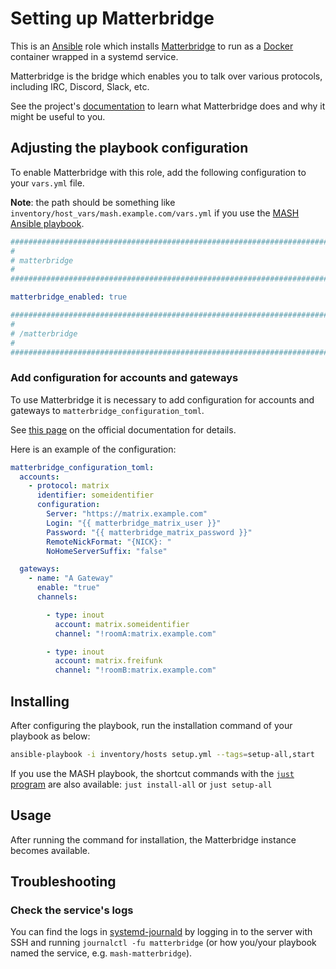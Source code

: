 <!--
SPDX-FileCopyrightText: 2020 - 2024 MDAD project contributors
SPDX-FileCopyrightText: 2020 - 2024 Slavi Pantaleev
SPDX-FileCopyrightText: 2020 Aaron Raimist
SPDX-FileCopyrightText: 2020 Chris van Dijk
SPDX-FileCopyrightText: 2020 Dominik Zajac
SPDX-FileCopyrightText: 2020 Mickaël Cornière
SPDX-FileCopyrightText: 2022 François Darveau
SPDX-FileCopyrightText: 2022 Julian Foad
SPDX-FileCopyrightText: 2022 Warren Bailey
SPDX-FileCopyrightText: 2023 Antonis Christofides
SPDX-FileCopyrightText: 2023 Felix Stupp
SPDX-FileCopyrightText: 2023 Pierre 'McFly' Marty
SPDX-FileCopyrightText: 2024 - 2025 Suguru Hirahara
SPDX-FileCopyrightText: 2024 Oliver Lorenz

SPDX-License-Identifier: AGPL-3.0-or-later
-->

# Setting up Matterbridge

This is an [Ansible](https://www.ansible.com/) role which installs [Matterbridge](https://github.com/42wim/matterbridge) to run as a [Docker](https://www.docker.com/) container wrapped in a systemd service.

Matterbridge is the bridge which enables you to talk over various protocols, including IRC, Discord, Slack, etc.

See the project's [documentation](https://github.com/42wim/matterbridge/blob/master/README.md) to learn what Matterbridge does and why it might be useful to you.

## Adjusting the playbook configuration

To enable Matterbridge with this role, add the following configuration to your `vars.yml` file.

**Note**: the path should be something like `inventory/host_vars/mash.example.com/vars.yml` if you use the [MASH Ansible playbook](https://github.com/mother-of-all-self-hosting/mash-playbook).

```yaml
########################################################################
#                                                                      #
# matterbridge                                                         #
#                                                                      #
########################################################################

matterbridge_enabled: true

########################################################################
#                                                                      #
# /matterbridge                                                        #
#                                                                      #
########################################################################
```

### Add configuration for accounts and gateways

To use Matterbridge it is necessary to add configuration for accounts and gateways to `matterbridge_configuration_toml`.

See [this page](https://github.com/42wim/matterbridge/wiki/How-to-create-your-config) on the official documentation for details.

Here is an example of the configuration:

```yaml
matterbridge_configuration_toml:
  accounts:
    - protocol: matrix
      identifier: someidentifier
      configuration:
        Server: "https://matrix.example.com"
        Login: "{{ matterbridge_matrix_user }}"
        Password: "{{ matterbridge_matrix_password }}"
        RemoteNickFormat: "{NICK}: "
        NoHomeServerSuffix: "false"

  gateways:
    - name: "A Gateway"
      enable: "true"
      channels:

        - type: inout
          account: matrix.someidentifier
          channel: "!roomA:matrix.example.com"

        - type: inout
          account: matrix.freifunk
          channel: "!roomB:matrix.example.com"
```

## Installing

After configuring the playbook, run the installation command of your playbook as below:

```sh
ansible-playbook -i inventory/hosts setup.yml --tags=setup-all,start
```

If you use the MASH playbook, the shortcut commands with the [`just` program](https://github.com/mother-of-all-self-hosting/mash-playbook/blob/main/docs/just.md) are also available: `just install-all` or `just setup-all`

## Usage

After running the command for installation, the Matterbridge instance becomes available.

## Troubleshooting

### Check the service's logs

You can find the logs in [systemd-journald](https://www.freedesktop.org/software/systemd/man/systemd-journald.service.html) by logging in to the server with SSH and running `journalctl -fu matterbridge` (or how you/your playbook named the service, e.g. `mash-matterbridge`).
